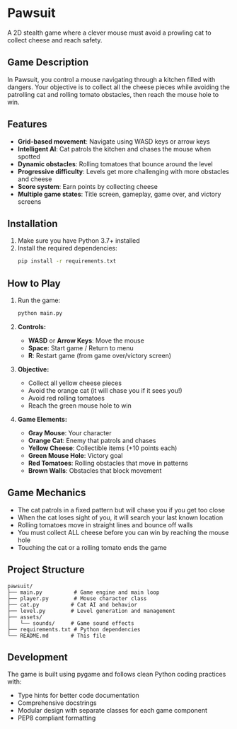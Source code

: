 # Pawsuit

A 2D stealth game where a clever mouse must avoid a prowling cat to collect cheese and reach safety.

## Game Description

In Pawsuit, you control a mouse navigating through a kitchen filled with dangers. Your objective is to collect all the cheese pieces while avoiding the patrolling cat and rolling tomato obstacles, then reach the mouse hole to win.

## Features

- **Grid-based movement**: Navigate using WASD keys or arrow keys
- **Intelligent AI**: Cat patrols the kitchen and chases the mouse when spotted
- **Dynamic obstacles**: Rolling tomatoes that bounce around the level
- **Progressive difficulty**: Levels get more challenging with more obstacles and cheese
- **Score system**: Earn points by collecting cheese
- **Multiple game states**: Title screen, gameplay, game over, and victory screens

## Installation

1. Make sure you have Python 3.7+ installed
2. Install the required dependencies:
   ```bash
   pip install -r requirements.txt
   ```

## How to Play

1. Run the game:
   ```bash
   python main.py
   ```

2. **Controls:**
   - **WASD** or **Arrow Keys**: Move the mouse
   - **Space**: Start game / Return to menu
   - **R**: Restart game (from game over/victory screen)

3. **Objective:**
   - Collect all yellow cheese pieces
   - Avoid the orange cat (it will chase you if it sees you!)
   - Avoid red rolling tomatoes
   - Reach the green mouse hole to win

4. **Game Elements:**
   - **Gray Mouse**: Your character
   - **Orange Cat**: Enemy that patrols and chases
   - **Yellow Cheese**: Collectible items (+10 points each)
   - **Green Mouse Hole**: Victory goal
   - **Red Tomatoes**: Rolling obstacles that move in patterns
   - **Brown Walls**: Obstacles that block movement

## Game Mechanics

- The cat patrols in a fixed pattern but will chase you if you get too close
- When the cat loses sight of you, it will search your last known location
- Rolling tomatoes move in straight lines and bounce off walls
- You must collect ALL cheese before you can win by reaching the mouse hole
- Touching the cat or a rolling tomato ends the game

## Project Structure

```
pawsuit/
├── main.py          # Game engine and main loop
├── player.py        # Mouse character class
├── cat.py          # Cat AI and behavior
├── level.py        # Level generation and management
├── assets/
│   └── sounds/     # Game sound effects
├── requirements.txt # Python dependencies
└── README.md       # This file
```

## Development

The game is built using pygame and follows clean Python coding practices with:
- Type hints for better code documentation
- Comprehensive docstrings
- Modular design with separate classes for each game component
- PEP8 compliant formatting
